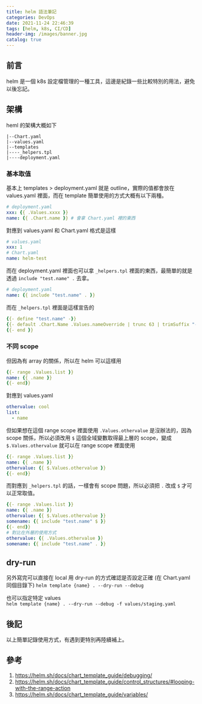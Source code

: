 ```yaml
---
title: helm 語法筆記
categories: DevOps
date: 2021-11-24 22:46:39
tags: [helm, k8s, CI/CD]
header-img: /images/banner.jpg
catalog: true
---
```


## 前言

helm 是一個 k8s 設定檔管理的一種工具，這邊是紀錄一些比較特別的用法，避免以後忘記。
 

## 架構

heml 的架構大概如下  

```
|--Chart.yaml
|--values.yaml
|--templates
|----_helpers.tpl
|----deployment.yaml
```

### 基本取值

基本上 templates > deployment.yaml 就是 outline，實際的值都會放在 values.yaml 裡面，而在 template 簡單使用的方式大概有以下兩種。

```yaml
# deployment.yaml
xxx: {{ .Values.xxxx }}
name: {{ .Chart.name }} # 會拿 Chart.yaml 裡的東西
```

對應到 values.yaml 和 Chart.yaml 格式是這樣

```yaml
# values.yaml
xxx: 1
# Chart.yaml
name: helm-test
```

而在 deployment.yaml 裡面也可以拿 `_helpers.tpl` 裡面的東西，最簡單的就是透過 `include "test.name" .` 去拿。

```yaml
# deployment.yaml
name: {{ include "test.name" . }}
```

而在 `_helpers.tpl` 裡面是這樣宣告的

```yaml
{{- define "test.name" -}}
{{- default .Chart.Name .Values.nameOverride | trunc 63 | trimSuffix "-" }}
{{- end }}
```

### 不同 scope

但因為有 array 的關係，所以在 helm 可以這樣用

```yaml
{{- range .Values.list }}
name: {{ .name }}
{{- end}}
```

對應到 values.yaml

```yaml
othervalue: cool
list:
  - name
```

但如果想在這個 range scope 裡面使用 `.Values.othervalue` 是沒辦法的，因為 scope 關係，所以必須改用 `$` 這個全域變數取得最上層的 scope，變成 `$.Values.othervalue` 就可以在 range scope 裡面使用

```yaml
{{- range .Values.list }}
name: {{ .name }}
othervalue: {{ $.Values.othervalue }}
{{- end}}
```

而對應到 `_helpers.tpl` 的話，一樣會有 scope 問題，所以必須把 `.` 改成 `$` 才可以正常取值。

```yaml
{{- range .Values.list }}
name: {{ .name }}
othervalue: {{ $.Values.othervalue }}
somename: {{ include "test.name" $ }}
{{- end}}
# 對比在外層的使用方式
othervalue: {{ .Values.othervalue }}
somename: {{ include "test.name" . }}
```

## dry-run

另外寫完可以直接在 local 用 dry-run 的方式確認是否設定正確 (在 Chart.yaml 同個目錄下)
`helm template {name} . --dry-run --debug`  

也可以指定特定 values  
`helm template {name} . --dry-run --debug -f values/staging.yaml`  

## 後記

以上簡單記錄使用方式，有遇到更特別再陸續補上。

## 參考

1. https://helm.sh/docs/chart_template_guide/debugging/
2. https://helm.sh/docs/chart_template_guide/control_structures/#looping-with-the-range-action
3. https://helm.sh/docs/chart_template_guide/variables/